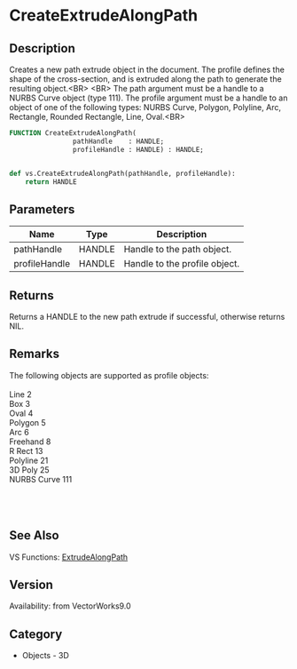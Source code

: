 # CreateExtrudeAlongPath

## Description
Creates a new path extrude object in the document.  The profile defines the shape of the cross-section, and is extruded along the path to generate the resulting object.&lt;BR&gt;
&lt;BR&gt;
The path argument must be a handle to a NURBS Curve object (type 111).  The profile argument must be a handle to an object of one of the following types: NURBS Curve, Polygon, Polyline, Arc, Rectangle, Rounded Rectangle, Line, Oval.&lt;BR&gt;


```pascal
FUNCTION CreateExtrudeAlongPath(
				pathHandle    : HANDLE;
				profileHandle : HANDLE) : HANDLE;
```

```python

def vs.CreateExtrudeAlongPath(pathHandle, profileHandle):
    return HANDLE
```

## Parameters
|Name|Type|Description|
|---|---|---|
|pathHandle|HANDLE|Handle to the path object.|
|profileHandle|HANDLE|Handle to the profile object.|

## Returns
Returns a HANDLE to the new path extrude if successful, otherwise returns NIL.

## Remarks
The following objects are supported as profile objects:<BR>
<BR>
Line               2<BR>
Box                3<BR>
Oval               4<BR>
Polygon         5<BR>
Arc                6<BR>
Freehand       8<BR>
R Rect           13<BR>
Polyline        21<BR>
3D Poly        25<BR>
NURBS Curve 111<BR>
<BR>
<BR>
<BR>


## See Also
VS Functions:
[ExtrudeAlongPath](ExtrudeAlongPath.md)

## Version
Availability: from VectorWorks9.0
## Category
* Objects - 3D


